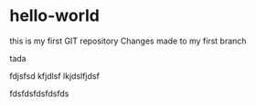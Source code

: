# hello-world
this is my first GIT repository
Changes made to my first branch

tada

fdjsfsd
kfjdlsf
lkjdslfjdsf

fdsfdsfdsfdsfds
